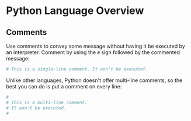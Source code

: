 # Python Language Overview

## Comments

Use comments to convey some message without having it be executed by an interpreter. Comment by using the `#` sign followed by the commented message:

```python
# This is a single-line comment. It won't be executed.
```

Unlike other languages, Python doesn't offer multi-line comments, so the best you can do is put a comment on every line:

```python
#
# This is a multi-line comment.
# It won't be executed.
#
```
